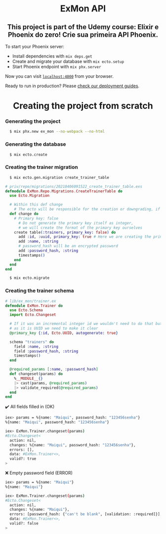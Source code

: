 <div align="center">
  <h1> ExMon API </h1>
  <h2>
    This project is part of the Udemy course: Elixir e Phoenix do zero! Crie sua primeira API Phoenix.
  </h2>
</div>

To start your Phoenix server:

  * Install dependencies with `mix deps.get`
  * Create and migrate your database with `mix ecto.setup`
  * Start Phoenix endpoint with `mix phx.server`

Now you can visit [`localhost:4000`](http://localhost:4000) from your browser.

Ready to run in production? Please [check our deployment guides](https://hexdocs.pm/phoenix/deployment.html).

<div align="center">
  <h1> Creating the project from scratch </h1>
</div>

### Generating the project
```bash
  $ mix phx.new ex_mon --no-webpack --no-html
```
### Generating the database
```bash
  $ mix ecto.create
```
### Creating the trainer migration
```bash
  $ mix ecto.gen.migration create_trainer_table
```
```elixir
# priv/repo/migrations/20210406091522_create_trainer_table.exs
defmodule ExMon.Repo.Migrations.CreateTrainerTable do
  use Ecto.Migration

  # Within this def change
    # The ecto will be responsible for the creation or downgrading, if necessary
  def change do
    # Primary key: false
      # Do not generate the primary key itself as integer,
      # we will create the format of the primary key ourselves
    create table(:trainers, primary_key: false) do
      add :id, :uuid, primary_key: true # Here we are creating the primary key as uuid
      add :name, :string
      # password_hash will be an encrypted password
      add :password_hash, :string
      timestamps()
    end
  end
end
```
```bash
  $ mix ecto.migrate
```
### Creating the trainer schema
```elixir
# lib/ex_mon/trainer.ex
defmodule ExMon.Trainer do
  use Ecto.Schema
  import Ecto.Changeset

  # If it was an incremental integer id we wouldn't need to do that but...
  # as it is UUID we need to make it clear
  @primary_key {:id, Ecto.UUID, autogenerate: true}

  schema "trainers" do
    field :name, :string
    field :password_hash, :string
    timestamps()
  end

  @required_params [:name, :password_hash]
  def changeset(params) do
    %__MODULE__{}
    |> cast(params, @required_params)
    |> validate_required(@required_params)
  end
end
```
✔️ All fields filled in (OK)
```bash
iex> params = %{name: "Maiqui", password_hash: "123456senha"}
%{name: "Maiqui", password_hash: "123456senha"}
```
```bash
iex> ExMon.Trainer.changeset(params)
#Ecto.Changeset<
  action: nil,
  changes: %{name: "Maiqui", password_hash: "123456senha"},
  errors: [],
  data: #ExMon.Trainer<>,
  valid?: true
>
```
❌ Empty password field (ERROR)
```bash
iex> params = %{name: "Maiqui"}
%{name: "Maiqui"}
```
```bash
iex> ExMon.Trainer.changeset(params)
#Ecto.Changeset<
  action: nil,
  changes: %{name: "Maiqui"},
  errors: [password_hash: {"can't be blank", [validation: :required]}],
  data: #ExMon.Trainer<>,
  valid?: false
>
```
